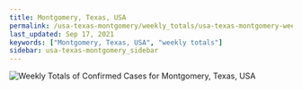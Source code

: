 ```yaml
---
title: Montgomery, Texas, USA
permalink: /usa-texas-montgomery/weekly_totals/usa-texas-montgomery-weekly_totals.html
last_updated: Sep 17, 2021
keywords: ["Montgomery, Texas, USA", "weekly totals"]
sidebar: usa-texas-montgomery_sidebar
---
```


![Weekly Totals of Confirmed Cases for Montgomery, Texas, USA](/covid_tracker/images/graphs/usa-texas-montgomery-weekly_totals_graph.png)
